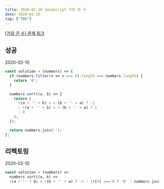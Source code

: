 ```yaml
---
title: 2020-02-10 JavaScript 가장 큰 수
date: 2020-02-10
tag: ["TDD"]
---
```


[[가장 큰 수] 문제 링크](https://programmers.co.kr/learn/courses/30/lessons/42746)

## 성공

2020-02-10

```javascript
const solution = (numbers) => {
  if (numbers.filter(v => v === 0).length === numbers.length) {
    return '0';
  }

  numbers.sort((a, b) => {
    return (
      +(a + '' + b) > + (b + '' + a) ? -1
      : +(a + '' + b) < + (b + '' + a) ? 1
      : 0
    );
  });

  return numbers.join('');
};
```

## 리펙토링

2020-02-10

```javascript
const solution = (numbers) =>
  numbers.sort((a, b) =>
  +(a + '' + b) > +(b + '' + a) ? -1 : 1)[0] === 0 ? '0' : numbers.join('')
```
